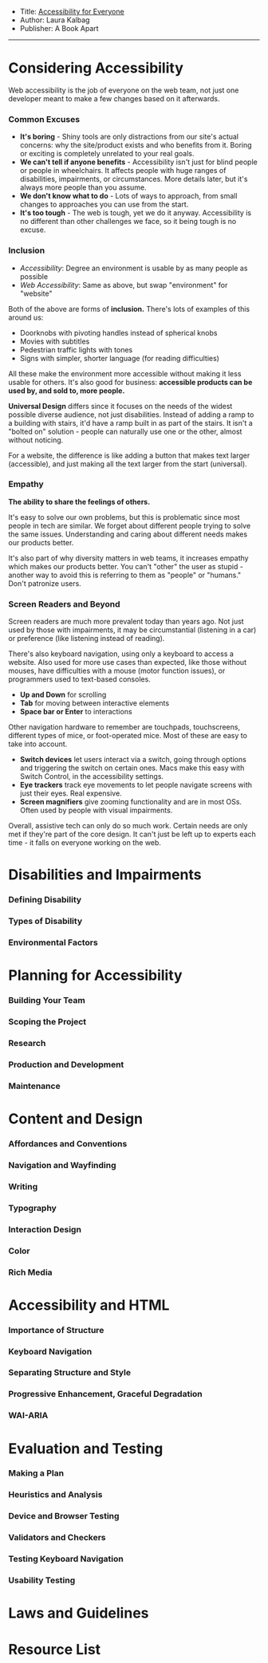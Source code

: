 * Title: [Accessibility for Everyone](https://abookapart.com/products/accessibility-for-everyone)
* Author: Laura Kalbag
* Publisher: A Book Apart

---

# Considering Accessibility

Web accessibility is the job of everyone on the web team, not just one developer meant to make a few changes based on it afterwards.

### Common Excuses

* **It's boring** - Shiny tools are only distractions from our site's actual concerns: why the site/product exists and who benefits from it. Boring or exciting is completely unrelated to your real goals.
* **We can't tell if anyone benefits** - Accessibility isn't just for blind people or people in wheelchairs. It affects people with huge ranges of disabilities, impairments, or circumstances. More details later, but it's always more people than you assume.
* **We don't know what to do** - Lots of ways to approach, from small changes to approaches you can use from the start.
* **It's too tough** - The web is tough, yet we do it anyway. Accessibility is no different than other challenges we face, so it being tough is no excuse.

### Inclusion

* _Accessibility_: Degree an environment is usable by as many people as possible
* _Web Accessibility_: Same as above, but swap "environment" for "website"

Both of the above are forms of **inclusion.** There's lots of examples of this around us:

* Doorknobs with pivoting handles instead of spherical knobs
* Movies with subtitles
* Pedestrian traffic lights with tones
* Signs with simpler, shorter language (for reading difficulties)

All these make the environment more accessible without making it less usable for others. It's also good for business: **accessible products can be used by, and sold to, more people.**

**Universal Design** differs since it focuses on the needs of the widest possible diverse audience, not just disabilities. Instead of adding a ramp to a building with stairs, it'd have a ramp built in as part of the stairs. It isn't a "bolted on" solution - people can naturally use one or the other, almost without noticing.

For a website, the difference is like adding a button that makes text larger (accessible), and just making all the text larger from the start (universal).

### Empathy

**The ability to share the feelings of others.**

It's easy to solve our own problems, but this is problematic since most people in tech are similar. We forget about different people trying to solve the same issues. Understanding and caring about different needs makes our products better.

It's also part of why diversity matters in web teams, it increases empathy which makes our products better. You can't "other" the user as stupid - another way to avoid this is referring to them as "people" or "humans." Don't patronize users.

### Screen Readers and Beyond

Screen readers are much more prevalent today than years ago. Not just used by those with impairments, it may be circumstantial (listening in a car) or preference (like listening instead of reading).

There's also keyboard navigation, using only a keyboard to access a website. Also used for more use cases than expected, like those without mouses, have difficulties with a mouse (motor function issues), or programmers used to text-based consoles.

* **Up and Down** for scrolling
* **Tab** for moving between interactive elements
* **Space bar or Enter** to interactions

Other navigation hardware to remember are touchpads, touchscreens, different types of mice, or foot-operated mice. Most of these are easy to take into account.

* **Switch devices** let users interact via a switch, going through options and triggering the switch on certain ones. Macs make this easy with Switch Control, in the accessibility settings.
* **Eye trackers** track eye movements to let people navigate screens with just their eyes. Real expensive.
* **Screen magnifiers** give zooming functionality and are in most OSs. Often used by people with visual impairments.

Overall, assistive tech can only do so much work. Certain needs are only met if they're part of the core design. It can't just be left up to experts each time - it falls on everyone working on the web.

# Disabilities and Impairments

### Defining Disability

### Types of Disability

### Environmental Factors

# Planning for Accessibility

### Building Your Team

### Scoping the Project

### Research

### Production and Development

### Maintenance

# Content and Design

### Affordances and Conventions

### Navigation and Wayfinding

### Writing

### Typography

### Interaction Design

### Color

### Rich Media

# Accessibility and HTML

### Importance of Structure

### Keyboard Navigation

### Separating Structure and Style

### Progressive Enhancement, Graceful Degradation

### WAI-ARIA

# Evaluation and Testing

### Making a Plan

### Heuristics and Analysis

### Device and Browser Testing

### Validators and Checkers

### Testing Keyboard Navigation

### Usability Testing

# Laws and Guidelines

# Resource List
